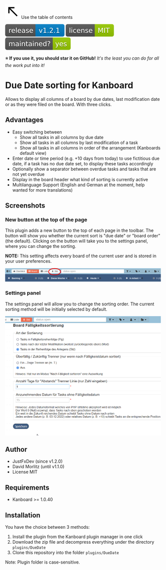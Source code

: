 ![north_west](./Assets/images/north_west.svg) Use the table of contents

[![version](./Assets/images/version.svg)](https://github.com/JustFxDev/ThemeMaestro/releases) [![license](./Assets/images/license.svg)](https://github.com/JustFxDev/ThemeMaestro/blob/main/LICENSE) [![maintainedyes](./Assets/images/maintained.svg)](https://github.com/JustFxDev/ThemeMaestro/graphs/contributors)

**:star: If you use it, you should star it on GitHub!** *It's the least you can do for all the work put into it!*

# Due Date sorting for Kanboard


Allows to display all columns of a board by due dates, last modification date or as they were filed on the board. With three clicks.

## Advantages
- Easy switching between
  - Show all tasks in all columns by due date
  - Show all tasks in all columns by last modification of a task
  - Show all tasks in all columns in order of the arrangement (Kanboards default view)
- Enter date or time period (e.g. +10 days from today) to use fictitious due date, if a task has no due date set, to display these tasks accordingly
- Optionally show a separator between overdue tasks and tasks that are not yet overdue
- Display in the board header what kind of sorting is currently active
- Multilanguage Support (English and German at the moment, help wanted for more translations)

## Screenshots

### New button at the top of the page

This plugin adds a new button to the top of each page in the toolbar.  The button will show you whether the current sort is "due date" or "board order" (the default).  Clicking on the button will take you to the settings panel, where you can change the sorting.

**NOTE:**  This setting affects every board of the current user and is stored in your user preferences.

![image-20230111142015007](./Assets/images/image-20230111142015007.png)

### Settings panel

The settings panel will allow you to change the sorting order.  The current sorting method will be initially selected by default.  

![image-20230111143041431](./Assets/images/image-20230111143041431.png)

## Author

- JustFxDev (since v1.2.0)
- David Morlitz (until v1.1.0)
- License MIT

## Requirements
- Kanboard >= 1.0.40

## Installation
You have the choice between 3 methods:

1. Install the plugin from the Kanboard plugin manager in one click
2. Download the zip file and decompress everything under the directory `plugins/DueDate`
3. Clone this repository into the folder `plugins/DueDate`

Note: Plugin folder is case-sensitive.

